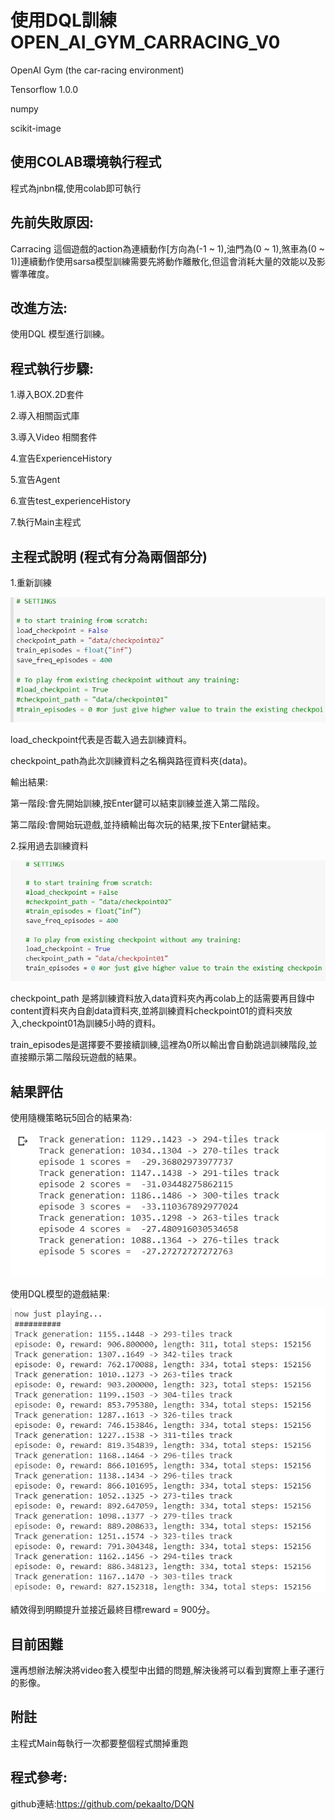 使用DQL訓練OPEN_AI_GYM_CARRACING_V0
===================================

OpenAI Gym (the car-racing environment)

Tensorflow 1.0.0

numpy

scikit-image


使用COLAB環境執行程式
--------------------

程式為jnbn檔,使用colab即可執行

先前失敗原因:
------------

Carracing 這個遊戲的action為連續動作[方向為(-1 ~ 1),油門為(0 ~ 1),煞車為(0 ~ 1)]連續動作使用sarsa模型訓練需要先將動作離散化,但這會消耗大量的效能以及影響準確度。

改進方法: 
--------

使用DQL 模型進行訓練。


程式執行步驟:
------------

1.導入BOX.2D套件

2.導入相關函式庫

3.導入Video 相關套件

4.宣告ExperienceHistory

5.宣告Agent

6.宣告test_experienceHistory

7.執行Main主程式

主程式說明 (程式有分為兩個部分)
------------------------------

1.重新訓練


![image](image/1579087454989.jpg)


load_checkpoint代表是否載入過去訓練資料。

checkpoint_path為此次訓練資料之名稱與路徑資料夾(data)。

輸出結果: 

第一階段:會先開始訓練,按Enter鍵可以結束訓練並進入第二階段。

第二階段:會開始玩遊戲,並持續輸出每次玩的結果,按下Enter鍵結束。


2.採用過去訓練資料


![image](image/1579087430063.jpg)



checkpoint_path 是將訓練資料放入data資料夾內再colab上的話需要再目錄中content資料夾內自創data資料夾,並將訓練資料checkpoint01的資料夾放入,checkpoint01為訓練5小時的資料。

train_episodes是選擇要不要接續訓練,這裡為0所以輸出會自動跳過訓練階段,並直接顯示第二階段玩遊戲的結果。


結果評估
--------


使用隨機策略玩5回合的結果為:


![image](image/1579090083507.jpg)



使用DQL模型的遊戲結果:


![image](image/1579087000633.jpg)


績效得到明顯提升並接近最終目標reward = 900分。


目前困難
--------

還再想辦法解決將video套入模型中出錯的問題,解決後將可以看到實際上車子運行的影像。

附註
----

主程式Main每執行一次都要整個程式關掉重跑


程式參考:
--------

github連結:https://github.com/pekaalto/DQN



